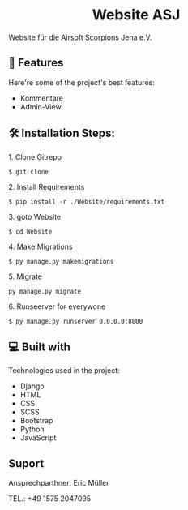<h1 align="center" id="title">Website ASJ</h1>

<p id="description">Website für die Airsoft Scorpions Jena e.V.</p>

  
  
<h2>🧐 Features</h2>

Here're some of the project's best features:

*   Kommentare
*   Admin-View

<h2>🛠️ Installation Steps:</h2>

<p>1. Clone Gitrepo</p>

```
$ git clone
```

<p>2. Install Requirements</p>

```
$ pip install -r ./Website/requirements.txt
```

<p>3. goto Website</p>

```
$ cd Website
```

<p>4. Make Migrations</p>

```
$ py manage.py makemigrations
```

<p>5. Migrate</p>

```
py manage.py migrate
```

<p>6. Runseerver for everywone</p>

```
$ py manage.py runserver 0.0.0.0:8000
```

  
  
<h2>💻 Built with</h2>

Technologies used in the project:

*   Django
*   HTML
*   CSS
*   SCSS
*   Bootstrap
*   Python
*   JavaScript

<h2>Suport</h2>

Ansprechparthner: Eric Müller<p>TEL.: +49 1575 2047095</p>
